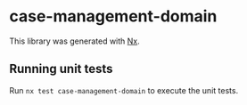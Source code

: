 # case-management-domain

This library was generated with [Nx](https://nx.dev).

## Running unit tests

Run `nx test case-management-domain` to execute the unit tests.
